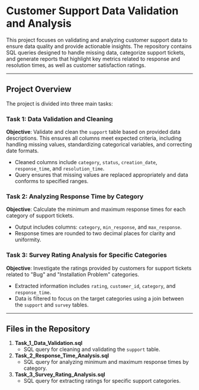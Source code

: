 # Customer Support Data Validation and Analysis

This project focuses on validating and analyzing customer support data to ensure data quality and provide actionable insights. The repository contains SQL queries designed to handle missing data, categorize support tickets, and generate reports that highlight key metrics related to response and resolution times, as well as customer satisfaction ratings.

---

## **Project Overview**

The project is divided into three main tasks:

### **Task 1: Data Validation and Cleaning**  
**Objective**: Validate and clean the `support` table based on provided data descriptions. This ensures all columns meet expected criteria, including handling missing values, standardizing categorical variables, and correcting date formats.  

- Cleaned columns include `category`, `status`, `creation_date`, `response_time`, and `resolution_time`.  
- Query ensures that missing values are replaced appropriately and data conforms to specified ranges.

### **Task 2: Analyzing Response Time by Category**  
**Objective**: Calculate the minimum and maximum response times for each category of support tickets.  

- Output includes columns: `category`, `min_response`, and `max_response`.  
- Response times are rounded to two decimal places for clarity and uniformity.

### **Task 3: Survey Rating Analysis for Specific Categories**  
**Objective**: Investigate the ratings provided by customers for support tickets related to "Bug" and "Installation Problem" categories.  

- Extracted information includes `rating`, `customer_id`, `category`, and `response_time`.  
- Data is filtered to focus on the target categories using a join between the `support` and `survey` tables.

---

## **Files in the Repository**

1. **Task_1_Data_Validation.sql**  
   - SQL query for cleaning and validating the `support` table.  
2. **Task_2_Response_Time_Analysis.sql**  
   - SQL query for analyzing minimum and maximum response times by category.  
3. **Task_3_Survey_Rating_Analysis.sql**  
   - SQL query for extracting ratings for specific support categories.
